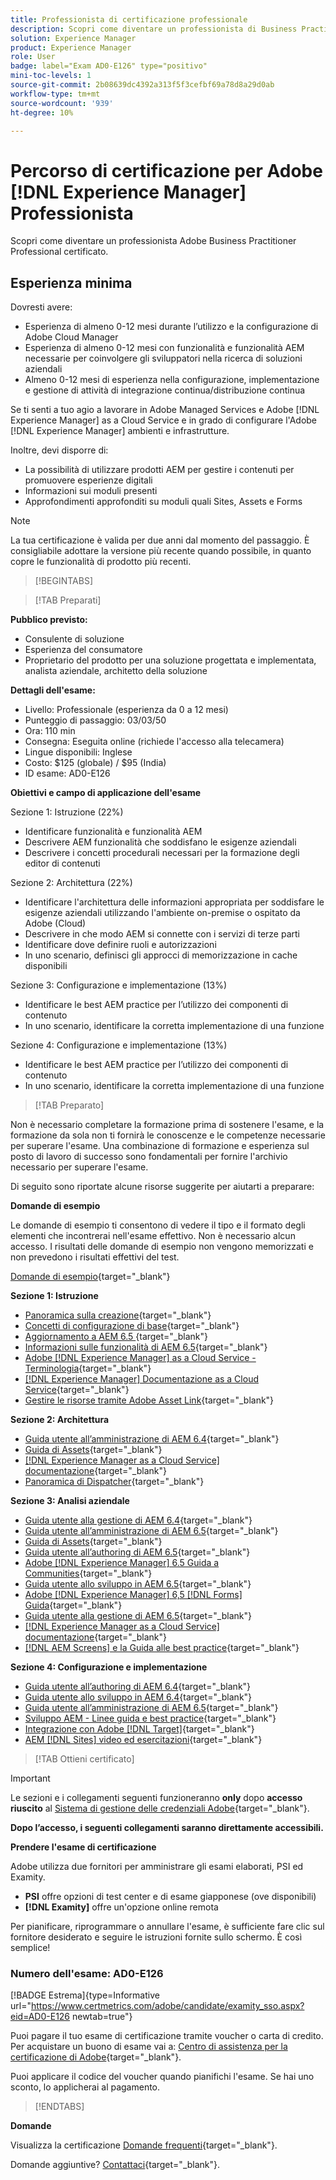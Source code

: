 ```yaml
---
title: Professionista di certificazione professionale
description: Scopri come diventare un professionista di Business Practice certificato in Adobe [!DNL Experience Manager].
solution: Experience Manager
product: Experience Manager
role: User
badge: label="Exam AD0-E126" type="positivo"
mini-toc-levels: 1
source-git-commit: 2b08639dc4392a313f5f3cefbf69a78d8a29d0ab
workflow-type: tm+mt
source-wordcount: '939'
ht-degree: 10%

---
```


# Percorso di certificazione per Adobe [!DNL Experience Manager] Professionista

Scopri come diventare un professionista Adobe Business Practitioner Professional certificato.

## Esperienza minima

Dovresti avere:

* Esperienza di almeno 0-12 mesi durante l’utilizzo e la configurazione di Adobe Cloud Manager
* Esperienza di almeno 0-12 mesi con funzionalità e funzionalità AEM necessarie per coinvolgere gli sviluppatori nella ricerca di soluzioni aziendali
* Almeno 0-12 mesi di esperienza nella configurazione, implementazione e gestione di attività di integrazione continua/distribuzione continua

Se ti senti a tuo agio a lavorare in Adobe Managed Services e Adobe [!DNL Experience Manager] as a Cloud Service e in grado di configurare l&#39;Adobe [!DNL Experience Manager] ambienti e infrastrutture.

Inoltre, devi disporre di:

* La possibilità di utilizzare prodotti AEM per gestire i contenuti per promuovere esperienze digitali
* Informazioni sui moduli presenti
* Approfondimenti approfonditi su moduli quali Sites, Assets e Forms

>[!NOTE]
>
>La tua certificazione è valida per due anni dal momento del passaggio. È consigliabile adottare la versione più recente quando possibile, in quanto copre le funzionalità di prodotto più recenti.

>[!BEGINTABS]

>[!TAB Preparati]

**Pubblico previsto:**

* Consulente di soluzione
* Esperienza del consumatore
* Proprietario del prodotto per una soluzione progettata e implementata, analista aziendale, architetto della soluzione

**Dettagli dell&#39;esame:**

* Livello: Professionale (esperienza da 0 a 12 mesi)
* Punteggio di passaggio: 03/03/50
* Ora: 110 min
* Consegna: Eseguita online (richiede l&#39;accesso alla telecamera)
* Lingue disponibili: Inglese
* Costo: $125 (globale) / $95 (India)
* ID esame: AD0-E126

**Obiettivi e campo di applicazione dell&#39;esame**

Sezione 1: Istruzione (22%)

* Identificare funzionalità e funzionalità AEM
* Descrivere AEM funzionalità che soddisfano le esigenze aziendali
* Descrivere i concetti procedurali necessari per la formazione degli editor di contenuti

Sezione 2: Architettura (22%)

* Identificare l&#39;architettura delle informazioni appropriata per soddisfare le esigenze aziendali utilizzando l&#39;ambiente on-premise o ospitato da Adobe (Cloud)
* Descrivere in che modo AEM si connette con i servizi di terze parti
* Identificare dove definire ruoli e autorizzazioni
* In uno scenario, definisci gli approcci di memorizzazione in cache disponibili

Sezione 3: Configurazione e implementazione (13%)

* Identificare le best AEM practice per l’utilizzo dei componenti di contenuto
* In uno scenario, identificare la corretta implementazione di una funzione

Sezione 4: Configurazione e implementazione (13%)

* Identificare le best AEM practice per l’utilizzo dei componenti di contenuto
* In uno scenario, identificare la corretta implementazione di una funzione

>[!TAB Preparato]

Non è necessario completare la formazione prima di sostenere l&#39;esame, e la formazione da sola non ti fornirà le conoscenze e le competenze necessarie per superare l&#39;esame. Una combinazione di formazione e esperienza sul posto di lavoro di successo sono fondamentali per fornire l&#39;archivio necessario per superare l&#39;esame.

Di seguito sono riportate alcune risorse suggerite per aiutarti a preparare:

**Domande di esempio**

Le domande di esempio ti consentono di vedere il tipo e il formato degli elementi che incontrerai nell&#39;esame effettivo. Non è necessario alcun accesso. I risultati delle domande di esempio non vengono memorizzati e non prevedono i risultati effettivi del test.

[Domande di esempio](https://scorpion.caveon.com/launchpad/ad0-e126-adobe-experience-manager-business-practitioner-professional-copy-ddww4w){target="_blank"}

**Sezione 1: Istruzione**

* [Panoramica sulla creazione](https://experienceleague.adobe.com/docs/experience-manager-65/authoring/home.html?lang=en){target="_blank"}
* [Concetti di configurazione di base](https://experienceleague.adobe.com/docs/experience-manager-65/deploying/configuring/configuring.html?lang=en){target="_blank"}
* [Aggiornamento a AEM 6.5 ](https://experienceleague.adobe.com/docs/experience-manager-65/deploying/upgrading/upgrade.html?lang=en){target="_blank"}
* [Informazioni sulle funzionalità di AEM 6.5](https://experienceleague.adobe.com/docs/experience-manager-65/user-guide/troubleshooting/learn.html?lang=en){target="_blank"}
* [Adobe [!DNL Experience Manager] as a Cloud Service - Terminologia](https://experienceleague.adobe.com/docs/experience-manager-cloud-service/overview/terminology.html?lang=en){target="_blank"}
* [[!DNL Experience Manager] Documentazione as a Cloud Service](https://experienceleague.adobe.com/docs/experience-manager-cloud-service/content/home.html?lang=it){target="_blank"}
* [Gestire le risorse tramite Adobe Asset Link](https://helpx.adobe.com/it/enterprise/using/manage-assets-using-adobe-asset-link.html){target="_blank"}

**Sezione 2: Architettura**

* [Guida utente all’amministrazione di AEM 6.4](https://experienceleague.adobe.com/docs/experience-manager-64/administering/home.html?lang=en){target="_blank"}
* [Guida di Assets](https://experienceleague.adobe.com/docs/experience-manager-64/assets/home.html?lang=en){target="_blank"}
* [[!DNL Experience Manager as a Cloud Service] documentazione](https://experienceleague.adobe.com/docs/experience-manager-cloud-service/content/home.html?lang=it){target="_blank"}
* [Panoramica di Dispatcher](https://experienceleague.adobe.com/docs/experience-manager-dispatcher/using/dispatcher.html?lang=it){target="_blank"}

**Sezione 3: Analisi aziendale**

* [Guida utente alla gestione di AEM 6.4](https://experienceleague.adobe.com/docs/experience-manager-64/managing/home.html?lang=en){target="_blank"}
* [Guida utente all’amministrazione di AEM 6.5](https://experienceleague.adobe.com/docs/experience-manager-65/administering/home.html?lang=en){target="_blank"}
* [Guida di Assets](https://experienceleague.adobe.com/docs/experience-manager-64/assets/home.html?lang=en){target="_blank"}
* [Guida utente all’authoring di AEM 6.5](https://experienceleague.adobe.com/docs/experience-manager-65/authoring/home.html?lang=en){target="_blank"}
* [Adobe [!DNL Experience Manager] 6.5 Guida a Communities](https://experienceleague.adobe.com/docs/experience-manager-65/communities/home.html?lang=en){target="_blank"}
* [Guida utente allo sviluppo in AEM 6.5](https://experienceleague.adobe.com/docs/experience-manager-65/developing/home.html?lang=en){target="_blank"}
* [Adobe [!DNL Experience Manager] 6,5 [!DNL Forms] Guida](https://experienceleague.adobe.com/docs/experience-manager-65/forms/home.html?lang=en){target="_blank"}
* [Guida utente alla gestione di AEM 6.5](https://experienceleague.adobe.com/docs/experience-manager-65/managing/home.html?lang=en){target="_blank"}
* [[!DNL Experience Manager as a Cloud Service] documentazione](https://experienceleague.adobe.com/docs/experience-manager-cloud-service/content/home.html?lang=it){target="_blank"}
* [[!DNL AEM Screens] e la Guida alle best practice](https://experienceleague.adobe.com/docs/experience-manager-screens/using/about-guide.html?lang=it){target="_blank"}

**Sezione 4: Configurazione e implementazione**

* [Guida utente all’authoring di AEM 6.4](https://experienceleague.adobe.com/docs/experience-manager-64/authoring/home.html?lang=en){target="_blank"}
* [Guida utente allo sviluppo in AEM 6.4](https://experienceleague.adobe.com/docs/experience-manager-64/developing/home.html?lang=en){target="_blank"}
* [Guida utente all’amministrazione di AEM 6.5](https://experienceleague.adobe.com/docs/experience-manager-65/administering/home.html?lang=en){target="_blank"}
* [Sviluppo AEM - Linee guida e best practice](https://experienceleague.adobe.com/docs/experience-manager-65/developing/introduction/dev-guidelines-bestpractices.html?lang=en){target="_blank"}
* [Integrazione con Adobe [!DNL Target]](https://experienceleague.adobe.com/docs/experience-manager-cloud-service/sites/integrations/integrating-adobe-target.html?lang=en){target="_blank"}
* [AEM [!DNL Sites] video ed esercitazioni](https://experienceleague.adobe.com/docs/experience-manager-learn/sites/overview.html?lang=it){target="_blank"}

>[!TAB Ottieni certificato]

>[!IMPORTANT]
>
>Le sezioni e i collegamenti seguenti funzioneranno **only**  dopo **accesso riuscito** al [Sistema di gestione delle credenziali Adobe](http://www.certmetrics.com/adobe){target="_blank"}.

**Dopo l’accesso, i seguenti collegamenti saranno direttamente accessibili.**

**Prendere l&#39;esame di certificazione**

Adobe utilizza due fornitori per amministrare gli esami elaborati, PSI ed Examity.

* **PSI** offre opzioni di test center e di esame giapponese (ove disponibili)
* **[!DNL Examity]** offre un&#39;opzione online remota

Per pianificare, riprogrammare o annullare l&#39;esame, è sufficiente fare clic sul fornitore desiderato e seguire le istruzioni fornite sullo schermo. È così semplice!

### Numero dell&#39;esame: AD0-E126

[!BADGE Estrema]{type=Informative url="https://www.certmetrics.com/adobe/candidate/examity_sso.aspx?eid=AD0-E126 newtab=true"}

Puoi pagare il tuo esame di certificazione tramite voucher o carta di credito. Per acquistare un buono di esame vai a: [Centro di assistenza per la certificazione di Adobe](https://market.xvoucher.com/adobe/global){target="_blank"}.

Puoi applicare il codice del voucher quando pianifichi l&#39;esame. Se hai uno sconto, lo applicherai al pagamento.

>[!ENDTABS]

**Domande**

Visualizza la certificazione [Domande frequenti](https://experienceleague.adobe.com/docs/certification/certification/faq.html?lang=en){target="_blank"}.

Domande aggiuntive? [Contattaci](mailto:certif@adobe.com){target="_blank"}.
